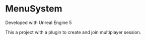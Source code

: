 # MenuSystem

Developed with Unreal Engine 5

This a project with a plugin to create and join multiplayer session.
